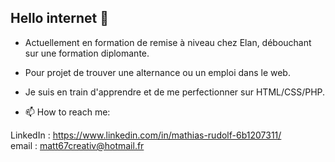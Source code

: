 ## Hello internet 🌱

- Actuellement en formation de remise à niveau chez Elan, débouchant sur une formation diplomante.
- Pour projet de trouver une alternance ou un emploi dans le web.
- Je suis en train d'apprendre et de me perfectionner sur HTML/CSS/PHP.


- 📫 How to reach me: 

LinkedIn : https://www.linkedin.com/in/mathias-rudolf-6b1207311/ <br>
email : matt67creativ@hotmail.fr


